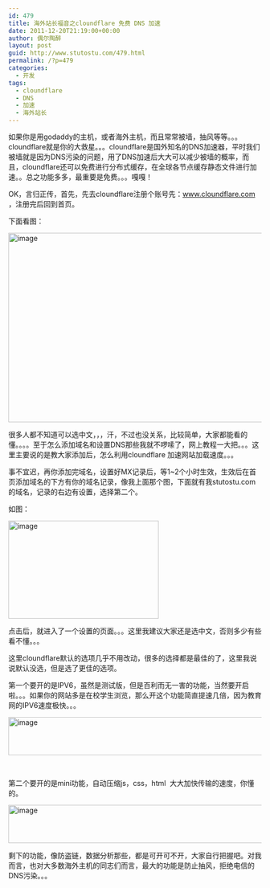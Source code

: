 ```yaml
---
id: 479
title: 海外站长福音之cloundflare 免费 DNS 加速
date: 2011-12-20T21:19:00+00:00
author: 偶尔陶醉
layout: post
guid: http://www.stutostu.com/479.html
permalink: /?p=479
categories:
  - 开发
tags:
  - cloundflare
  - DNS
  - 加速
  - 海外站长
---
```


如果你是用godaddy的主机，或者海外主机，而且常常被墙，抽风等等。。。cloundflare就是你的大救星。。。cloundflare是国外知名的DNS加速器，平时我们被墙就是因为DNS污染的问题，用了DNS加速后大大可以减少被墙的概率，而且，cloundflare还可以免费进行分布式缓存，在全球各节点缓存静态文件进行加速。。总之功能多多，最重要是免费。。。嘎嘎！

OK，言归正传，首先，先去cloundflare注册个账号先：<a title="www.cloundflare.com" href="http://www.cloundflare.com" target="_blank" rel="nofollow" >www.cloundflare.com</a> ，注册完后回到首页。

下面看图：

[<img style="background-image: none; padding-left: 0px; padding-right: 0px; display: inline; padding-top: 0px; border: 0px;" title="image" src="http://www.stutostu.com/wp-content/uploads/2011/12/image_thumb12.png" alt="image" width="644" height="377" border="0" />](http://www.stutostu.com/wp-content/uploads/2011/12/image12.png)

很多人都不知道可以选中文，，，汗，不过也没关系，比较简单，大家都能看的懂。。。。至于怎么添加域名和设置DNS那些我就不啰嗦了，网上教程一大把。。。这里主要说的是教大家添加后，怎么利用cloundflare 加速网站加载速度。。。

事不宜迟，再你添加完域名，设置好MX记录后，等1~2个小时生效，生效后在首页添加域名的下方有你的域名记录，像我上面那个图，下面就有我stutostu.com的域名，记录的右边有设置，选择第二个。

如图：

[<img style="background-image: none; padding-left: 0px; padding-right: 0px; display: inline; padding-top: 0px; border: 0px;" title="image" src="http://www.stutostu.com/wp-content/uploads/2011/12/image_thumb13.png" alt="image" width="299" height="195" border="0" />](http://www.stutostu.com/wp-content/uploads/2011/12/image13.png)

点击后，就进入了一个设置的页面。。。这里我建议大家还是选中文，否则多少有些看不懂。。。

这里cloundflare默认的选项几乎不用改动，很多的选择都是最佳的了，这里我说说默认没选，但是选了更佳的选项。

第一个要开的是IPV6，虽然是测试版，但是百利而无一害的功能，当然要开启啦。。。如果你的网站多是在校学生浏览，那么开这个功能简直提速几倍，因为教育网的IPV6速度极快。。。

[<img style="background-image: none; padding-left: 0px; padding-right: 0px; display: inline; padding-top: 0px; border: 0px;" title="image" src="http://www.stutostu.com/wp-content/uploads/2011/12/image_thumb14.png" alt="image" width="644" height="76" border="0" />](http://www.stutostu.com/wp-content/uploads/2011/12/image14.png)

&nbsp;

第二个要开的是mini功能，自动压缩js，css，html  大大加快传输的速度，你懂的。

[<img style="background-image: none; margin: 0px; padding-left: 0px; padding-right: 0px; display: inline; padding-top: 0px; border: 0px;" title="image" src="http://www.stutostu.com/wp-content/uploads/2011/12/image_thumb15.png" alt="image" width="644" height="76" border="0" />](http://www.stutostu.com/wp-content/uploads/2011/12/image15.png)

剩下的功能，像防盗链，数据分析那些，都是可开可不开，大家自行把握吧。对我而言，也对大多数海外主机的同志们而言，最大的功能是防止抽风，拒绝电信的DNS污染。。。